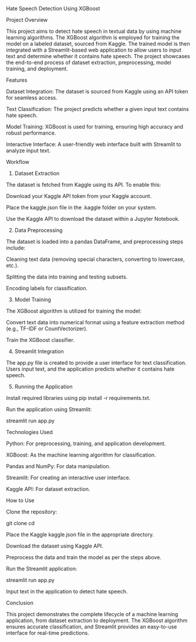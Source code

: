 Hate Speech Detection Using XGBoost

Project Overview

This project aims to detect hate speech in textual data by using machine learning algorithms. The XGBoost algorithm is employed for training the model on a labeled dataset, sourced from Kaggle. The trained model is then integrated with a Streamlit-based web application to allow users to input text and determine whether it contains hate speech. The project showcases the end-to-end process of dataset extraction, preprocessing, model training, and deployment.

Features

Dataset Integration: The dataset is sourced from Kaggle using an API token for seamless access.

Text Classification: The project predicts whether a given input text contains hate speech.

Model Training: XGBoost is used for training, ensuring high accuracy and robust performance.

Interactive Interface: A user-friendly web interface built with Streamlit to analyze input text.

Workflow

1. Dataset Extraction

The dataset is fetched from Kaggle using its API. To enable this:

Download your Kaggle API token from your Kaggle account.

Place the kaggle.json file in the .kaggle folder on your system.

Use the Kaggle API to download the dataset within a Jupyter Notebook.



2. Data Preprocessing

The dataset is loaded into a pandas DataFrame, and preprocessing steps include:

Cleaning text data (removing special characters, converting to lowercase, etc.).

Splitting the data into training and testing subsets.

Encoding labels for classification.



3. Model Training

The XGBoost algorithm is utilized for training the model:

Convert text data into numerical format using a feature extraction method (e.g., TF-IDF or CountVectorizer).

Train the XGBoost classifier.



4. Streamlit Integration

The app.py file is created to provide a user interface for text classification. Users input text, and the application predicts whether it contains hate speech.


5. Running the Application

Install required libraries using pip install -r requirements.txt.

Run the application using Streamlit:

streamlit run app.py

Technologies Used

Python: For preprocessing, training, and application development.

XGBoost: As the machine learning algorithm for classification.

Pandas and NumPy: For data manipulation.

Streamlit: For creating an interactive user interface.

Kaggle API: For dataset extraction.



How to Use

Clone the repository:

git clone <repository-url>
cd <repository-folder>

Place the Kaggle kaggle.json file in the appropriate directory.

Download the dataset using Kaggle API.

Preprocess the data and train the model as per the steps above.

Run the Streamlit application:

streamlit run app.py

Input text in the application to detect hate speech.

Conclusion

This project demonstrates the complete lifecycle of a machine learning application, from dataset extraction to deployment. The XGBoost algorithm ensures accurate classification, and Streamlit provides an easy-to-use interface for real-time predictions.

